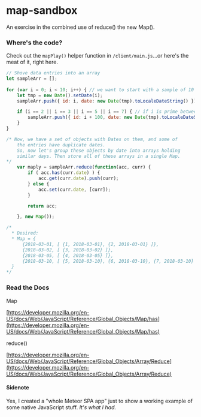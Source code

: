 # map-sandbox

An exercise in the combined use of reduce() the new Map().

### Where's the code?

Check out the `mapPlay()` helper function in `/client/main.js`...or here's the meat of it, right here.

```javascript
// Shove data entries into an array
let sampleArr = [];
	
for (var i = 0; i < 10; i++) { // we want to start with a sample of 10 dates
  	let tmp = new Date().setDate(i);
	sampleArr.push({ id: i, date: new Date(tmp).toLocaleDateString() });

	if (i == 2 || i == 3 || i == 5 || i == 7) { // if i is prime between 0 and 10
		sampleArr.push({ id: i + 100, date: new Date(tmp).toLocaleDateString() }); // duplicate it for more interesting data set
	}
}

/* Now, we have a set of objects with Dates on them, and some of
	the entries have duplicate dates.
	So, now let's group these objects by date into arrays holding
	similar days. Then store all of these arrays in a single Map.
*/
	var maply = sampleArr.reduce(function(acc, curr) {
	  	if ( acc.has(curr.date) ) {
	    	acc.get(curr.date).push(curr);
	  	} else {
	    	acc.set(curr.date, [curr]);
	  	}

	  	return acc;

	}, new Map());

/*
  * Desired:
  * Map = {
      {2018-03-01, [ {1, 2018-03-01}, {2, 2018-03-01} ]},
      {2018-03-02, [ {3, 2018-03-02} ]},
      {2018-03-05, [ {4, 2018-03-05} ]},
      {2018-03-10, [ {5, 2018-03-10}, {6, 2018-03-10}, {7, 2018-03-10} ]}
  }
*/
```

### Read the Docs

Map

[https://developer.mozilla.org/en-US/docs/Web/JavaScript/Reference/Global_Objects/Map/has](https://developer.mozilla.org/en-US/docs/Web/JavaScript/Reference/Global_Objects/Map/has)

reduce()

[https://developer.mozilla.org/en-US/docs/Web/JavaScript/Reference/Global_Objects/Array/Reduce](https://developer.mozilla.org/en-US/docs/Web/JavaScript/Reference/Global_Objects/Array/Reduce)

#### Sidenote

Yes, I created a "whole Meteor SPA app" just to show a working example of some native JavaScript stuff. *It's what I had.*